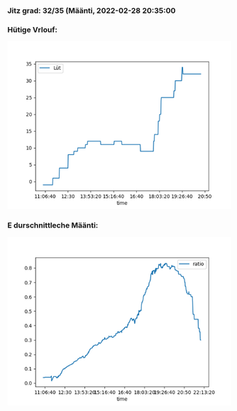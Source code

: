 ### Jitz grad: 32/35 (Määnti, 2022-02-28 20:35:00

### Hütige Vrlouf:
![Graph](Today.png)

### E durschnittleche Määnti:
![Graph](Määnti.png)